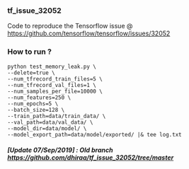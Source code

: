 ### tf_issue_32052


Code to reproduce the Tensorflow issue @ https://github.com/tensorflow/tensorflow/issues/32052


### How to run ?

```
python test_memory_leak.py \
--delete=true \
--num_tfrecord_train_files=5 \
--num_tfrecord_val_files=1 \
--num_samples_per_file=10000 \
--num_features=250 \
--num_epochs=5 \
--batch_size=128 \
--train_path=data/train_data/ \
--val_path=data/val_data/ \
--model_dir=data/model/ \
--model_export_path=data/model/exported/ |& tee log.txt
```

##### [Update 07/Sep/2019] : Old branch https://github.com/dhiraa/tf_issue_32052/tree/master

